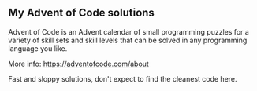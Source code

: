 ## My Advent of Code solutions

Advent of Code is an Advent calendar of small programming puzzles for a variety of skill sets and skill levels that can be solved in any programming language you like.

More info: https://adventofcode.com/about

Fast and sloppy solutions, don't expect to find the cleanest code here.
